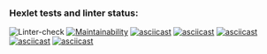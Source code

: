 ### Hexlet tests and linter status:
![Linter-check](https://github.com/github/bulbaattacks/python-project-lvl1/workflows/make_lint.yml/badge.svg?event=push)
[![Maintainability](https://api.codeclimate.com/v1/badges/6b857401bf5121d6e5f0/maintainability)](https://codeclimate.com/github/bulbaattacks/python-project-lvl1/maintainability)
[![asciicast](https://asciinema.org/a/Pdzd595m6QDaWW2XXHyD6Yike.svg)](https://asciinema.org/a/Pdzd595m6QDaWW2XXHyD6Yike)
[![asciicast](https://asciinema.org/a/eDEGuR5uUSjY7hISnYGJULasy.svg)](https://asciinema.org/a/eDEGuR5uUSjY7hISnYGJULasy)
[![asciicast](https://asciinema.org/a/SFtudqVLVqVNVhdmHOilf8aSD.svg)](https://asciinema.org/a/SFtudqVLVqVNVhdmHOilf8aSD)
[![asciicast](https://asciinema.org/a/MdGuLGzyWODiP6XIe6HWwtKxp.svg)](https://asciinema.org/a/MdGuLGzyWODiP6XIe6HWwtKxp)
[![asciicast](https://asciinema.org/a/dUnwnAdCHQqflkJraf0REqYgX.svg)](https://asciinema.org/a/dUnwnAdCHQqflkJraf0REqYgX)

